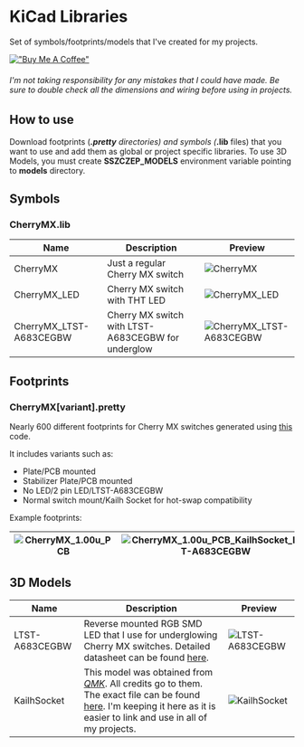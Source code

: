 # KiCad Libraries

Set of symbols/footprints/models that I've created for my projects.

[!["Buy Me A Coffee"](https://www.buymeacoffee.com/assets/img/custom_images/orange_img.png)](https://www.buymeacoffee.com/sszczep)

###### I'm not taking responsibility for any mistakes that I could have made. Be sure to double check all the dimensions and wiring before using in projects. 

## How to use

Download footprints (***.pretty** directories) and symbols (***.lib** files) that you want to use and add them as global or project specific libraries. To use 3D Models, you must create **SSZCZEP_MODELS** environment variable pointing to **models** directory.

## Symbols

### CherryMX.lib

Name | Description | Preview
---- | ----------- | -------
CherryMX | Just a regular Cherry MX switch | ![CherryMX](https://raw.githubusercontent.com/sszczep/kicad-libraries/media/SYMBOL-CherryMX.jpg)
CherryMX_LED | Cherry MX switch with THT LED | ![CherryMX_LED](https://raw.githubusercontent.com/sszczep/kicad-libraries/media/SYMBOL-CherryMX_LED.jpg)
CherryMX_LTST-A683CEGBW | Cherry MX switch with LTST-A683CEGBW for underglow | ![CherryMX_LTST-A683CEGBW](https://raw.githubusercontent.com/sszczep/kicad-libraries/media/SYMBOL-CherryMX_LTST-A683CEGBW.jpg)

## Footprints

### CherryMX[variant].pretty

Nearly 600 different footprints for Cherry MX switches generated using [this](https://github.com/sszczep/kicad-libraries/blob/master/footprints/generateCherryMX.py) code. 

It includes variants such as:
* Plate/PCB mounted
* Stabilizer Plate/PCB mounted
* No LED/2 pin LED/LTST-A683CEGBW
* Normal switch mount/Kailh Socket for hot-swap compatibility

Example footprints:

![CherryMX_1.00u_PCB](https://raw.githubusercontent.com/sszczep/kicad-libraries/media/FOOTPRINT-CherryMX_1.00u_PCB.jpg) | ![CherryMX_1.00u_PCB_KailhSocket_LTST-A683CEGBW](https://raw.githubusercontent.com/sszczep/kicad-libraries/media/FOOTPRINT-CherryMX_1.00u_PCB_KailhSocket_LTST-A683CEGBW.jpg) | ![CherryMX_2.00u_PCB_Stab](https://raw.githubusercontent.com/sszczep/kicad-libraries/media/FOOTPRINT-CherryMX_2.00u_PCB_Stab.jpg)
---|---|---

## 3D Models

Name | Description | Preview
---- | ----------- | -------
LTST-A683CEGBW | Reverse mounted RGB SMD LED that I use for underglowing Cherry MX switches. Detailed datasheet can be found [here](https://optoelectronics.liteon.com/upload/download/DS35-2019-0032/LTST-A683CEGBW.PDF). | ![LTST-A683CEGBW](https://raw.githubusercontent.com/sszczep/kicad-libraries/media/MODEL-LTST-A683CEGBW.jpg)
KailhSocket | This model was obtained from [*QMK*](https://github.com/qmk). All credits go to them. The exact file can be found [here](https://github.com/qmk/qmk_hardware/blob/master/components/kailh_socket_mx.stp). I'm keeping it here as it is easier to link and use in all of my projects. | ![KailhSocket](https://raw.githubusercontent.com/sszczep/kicad-libraries/media/MODEL-KailhSocket.jpg)
